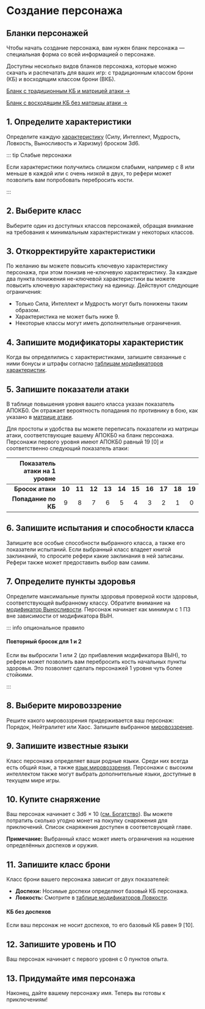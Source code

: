 # Создание персонажа

## Бланки персонажей

Чтобы начать создание персонажа, вам нужен бланк персонажа — специальная форма со всей информацией о персонаже.

Доступны несколько видов бланков персонажа, которые можно скачать и распечатать для ваших игр: с традиционным классом брони (КБ) и восходящим классом брони (ВКБ).

[Бланк с традиционным КБ и матрицей атаки ->](/pdf/Old-School_Essentials_-_Character_Sheet_RU.pdf)

[Бланк с восходящим КБ без матрицы атаки ->](/pdf/Old-School_Essentials_-_Character_Sheet_AAC_RU.pdf)

## 1. Определите характеристики

Определите каждую [характеристику](ability-scores) (Силу, Интеллект, Мудрость, Ловкость, Выносливость и Харизму) броском 3d6.

::: tip Слабые персонажи

Если характеристики получились слишком слабыми, например с 8 или меньше в каждой или с очень низкой в двух, то рефери может позволить вам попробовать перебросить кости.

:::

## 2. Выберите класс

Выберите один из доступных классов персонажей, обращая внимание на требования к минимальным характеристикам у некоторых классов.

## 3. Откорректируйте характеристики

По желанию вы можете повысить ключевую характеристику персонажа, при этом понизив не-ключевую характеристику. За каждые два пункта понижения не-ключевой характеристики вы можете повысить ключевую характеристику на единицу. Действуют следующие ограничения:

-   Только Сила, Интеллект и Мудрость могут быть понижены таким образом.
-   Характеристика не может быть ниже 9.
-   Некоторые классы могут иметь дополнительные ограничения.

## 4. Запишите модификаторы характеристик

Когда вы определились с характеристиками, запишите связанные с ними бонусы и штрафы согласно [таблицам модификаторов характеристик](ability-scores).

## 5. Запишите показатели атаки

В таблице повышения уровня вашего класса указан показатель АПОКБ0. Он отражает вероятность попадания по противнику в бою, как указано в [матрице атаки](../../adventures/encounters/combat-tables#матрица-атаки).

Для простоты и удобства вы можете переписать показатели из матрицы атаки, соответствующие вашему АПОКБ0 на бланк персонажа. Персонажи первого уровня имеют АПОКБ0 равный 19 [0] и соответственно следующий показатель атаки:

| Показатель атаки на 1 уровне |        |        |        |        |        |        |        |        |        |        |
| ---------------------------: | :----: | :----: | :----: | :----: | :----: | :----: | :----: | :----: | :----: | :----: |
|             **Бросок атаки** | **10** | **11** | **12** | **13** | **14** | **15** | **16** | **17** | **18** | **19** |
|          **Попадание по КБ** |   9    |   8    |   7    |   6    |   5    |   4    |   3    |   2    |   1    |   0    |

## 6. Запишите испытания и способности класса

Запишите все особые способности выбранного класса, а также его показатели испытаний. Если выбранный класс владеет книгой заклинаний, то спросите рефери какие заклинания в ней записаны. Рефери также может предоставить выбор вам самим.

## 7. Определите пункты здоровья

Определите максимальные пункты здоровья проверкой кости здоровья, соответствующей выбранному классу. Обратите внимание на [модификатор Выносливости](ability-scores#выносливость-вын). Персонаж начинает как минимум с 1 ПЗ вне зависимости от модификатора ВЫН.

::: info опциональное правило

#### Повторный бросок для 1 и 2

Если вы выбросили 1 или 2 (до прибавления модификатора ВЫН), то рефери может позволить вам перебросить кость начальных пункты здоровья. Это позволяет сделать персонажей 1 уровня чуть более стойкими.

:::

## 8. Выберите мировоззрение

Решите какого мировоззрения придерживается ваш персонаж: Порядок, Нейтралитет или Хаос. Запишите выбранное [мировоззрение](alignment).

## 9. Запишите известные языки

Класс персонажа определяет ваши родные языки. Среди них всегда есть общий язык, а также [язык мировоззрения](languages#язык-мировоззрения). Персонажи с высоким интеллектом также могут выбрать дополнительные языки, доступные в текущем мире игры.

## 10. Купите снаряжение

Ваш персонаж начинает с 3d6 × 10<Coin /> ([см. Богатство](../advancement/wealth)). Вы можете потратить сколько угодно монет на покупку снаряжения для приключений. Список снаряжения доступен в соответсвующей главе.

**Примечание:** Выбранный класс может иметь ограничения на ношение определённых доспехов и оружия.

## 11. Запишите класс брони

Класс брони вашего персонажа зависит от двух показателей:

-   **Доспехи:** Носимые доспехи определяют базовый КБ персонажа.
-   **Ловкость:** Смотрите в [таблице модификаторов Ловкости](ability-scores#ловкость-лвк).

#### КБ без доспехов

Если ваш персонаж не носит доспехов, то его базовый КБ равен 9 [10].

## 12. Запишите уровень и ПО

Ваш персонаж начинает с первого уровня с 0 пунктов опыта.

## 13. Придумайте имя персонажа

Наконец, дайте вашему персонажу имя. Теперь вы готовы к приключениям!

